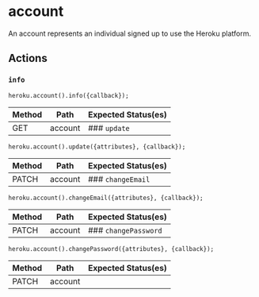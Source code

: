 # account

An account represents an individual signed up to use the Heroku platform.

## Actions

### `info`

`heroku.account().info({callback});`

Method | Path | Expected Status(es)
--- | --- | ---
GET | account | ### `update`

`heroku.account().update({attributes}, {callback});`

Method | Path | Expected Status(es)
--- | --- | ---
PATCH | account | ### `changeEmail`

`heroku.account().changeEmail({attributes}, {callback});`

Method | Path | Expected Status(es)
--- | --- | ---
PATCH | account | ### `changePassword`

`heroku.account().changePassword({attributes}, {callback});`

Method | Path | Expected Status(es)
--- | --- | ---
PATCH | account | 